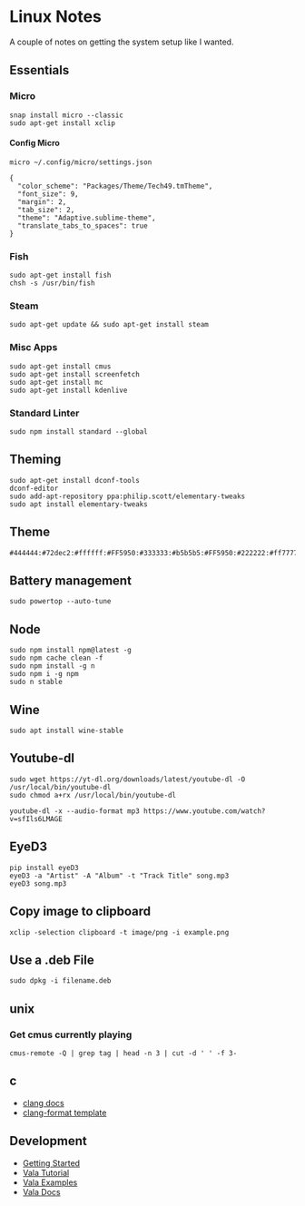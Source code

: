 # Linux Notes

A couple of notes on getting the system setup like I wanted.

## Essentials

### Micro

```
snap install micro --classic
sudo apt-get install xclip
```

#### Config Micro

```
micro ~/.config/micro/settings.json
```

```
{
  "color_scheme": "Packages/Theme/Tech49.tmTheme",
  "font_size": 9,
  "margin": 2,
  "tab_size": 2,
  "theme": "Adaptive.sublime-theme",
  "translate_tabs_to_spaces": true
}
```


### Fish

```
sudo apt-get install fish
chsh -s /usr/bin/fish
```

### Steam

```
sudo apt-get update && sudo apt-get install steam
```

### Misc Apps

```
sudo apt-get install cmus
sudo apt-get install screenfetch
sudo apt-get install mc
sudo apt-get install kdenlive
```

### Standard Linter

```
sudo npm install standard --global
```

## Theming

```
sudo apt-get install dconf-tools
dconf-editor
sudo add-apt-repository ppa:philip.scott/elementary-tweaks
sudo apt install elementary-tweaks
```

## Theme

```
#444444:#72dec2:#ffffff:#FF5950:#333333:#b5b5b5:#FF5950:#222222:#ff7777:#ffbda1:#ffbda1:#ffbda1:#ffbda1:#FF5950:#72dec2:#ffffff
```

## Battery management

```
sudo powertop --auto-tune
```

## Node

```
sudo npm install npm@latest -g
sudo npm cache clean -f
sudo npm install -g n
sudo npm i -g npm
sudo n stable
```

## Wine

```
sudo apt install wine-stable
```

## Youtube-dl

```
sudo wget https://yt-dl.org/downloads/latest/youtube-dl -O /usr/local/bin/youtube-dl
sudo chmod a+rx /usr/local/bin/youtube-dl

youtube-dl -x --audio-format mp3 https://www.youtube.com/watch?v=sfIls6LMAGE
```

## EyeD3

```
pip install eyeD3
eyeD3 -a "Artist" -A "Album" -t "Track Title" song.mp3
eyeD3 song.mp3
```

## Copy image to clipboard

```
xclip -selection clipboard -t image/png -i example.png
```

## Use a .deb File

```
sudo dpkg -i filename.deb
```

## unix

### Get cmus currently playing

```
cmus-remote -Q | grep tag | head -n 3 | cut -d ' ' -f 3- 
```

## c

- [clang docs](https://clang.llvm.org/docs/ClangFormat.html)
- [clang-format template](https://github.com/torvalds/linux/blob/master/.clang-format)

## Development

- [Getting Started](https://elementary.io/docs/code/getting-started#gtk-application)
- [Vala Tutorial](https://wiki.gnome.org/Projects/Vala/Tutorial)
- [Vala Examples](https://wiki.gnome.org/Projects/Vala/Examples)
- [Vala Docs](https://valadoc.org/gtk+-3.0/Gtk.Application)
